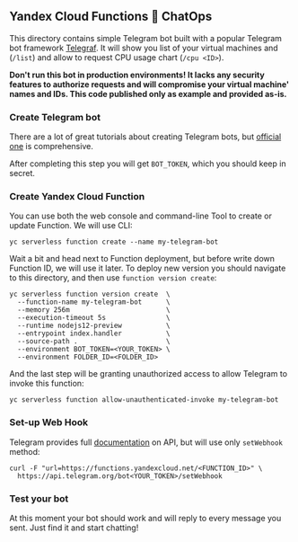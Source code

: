 ## Yandex Cloud Functions 🤖 ChatOps

This directory contains simple Telegram bot built with a popular Telegram bot framework [Telegraf](https://github.com/telegraf/telegraf). It will show you list of your virtual machines and (`/list`) and allow to request CPU usage chart (`/cpu <ID>`).

**Don't run this bot in production environments! It lacks any security features to authorize requests and will compromise your
virtual machine' names and IDs. This code published only as example and provided as-is.**

### Create Telegram bot

There are a lot of great tutorials about creating Telegram bots, but [official one](https://core.telegram.org/bots/#creating-a-new-bot) is comprehensive.

After completing this step you will get `BOT_TOKEN`, which you should keep in secret.

### Create Yandex Cloud Function

You can use both the web console and command-line Tool to create or update Function. We will use CLI:

    yc serverless function create --name my-telegram-bot

Wait a bit and head next to Function deployment, but before write down Function ID, we will use it later. To deploy new version you should navigate to this directory, and then use `function version create`:

    yc serverless function version create  \
      --function-name my-telegram-bot      \
      --memory 256m                        \
      --execution-timeout 5s               \
      --runtime nodejs12-preview           \
      --entrypoint index.handler           \
      --source-path .                      \
      --environment BOT_TOKEN=<YOUR_TOKEN> \
      --environment FOLDER_ID=<FOLDER_ID>

And the last step will be granting unauthorized access to allow Telegram to invoke this function:

    yc serverless function allow-unauthenticated-invoke my-telegram-bot

### Set-up Web Hook

Telegram provides full [documentation](https://core.telegram.org/bots/api#setwebhook) on API, but will use only `setWebhook` method:

    curl -F "url=https://functions.yandexcloud.net/<FUNCTION_ID>" \
      https://api.telegram.org/bot<YOUR_TOKEN>/setWebhook

### Test your bot

At this moment your bot should work and will reply to every message you sent. Just find it and start chatting!

